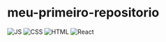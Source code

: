 # meu-primeiro-repositorio

![JS](https://skillicons.dev/icons?i=js) ![CSS](https://skillicons.dev/icons?i=css) ![HTML](https://skillicons.dev/icons?i=html) ![React](https://skillicons.dev/icons?i=react)

